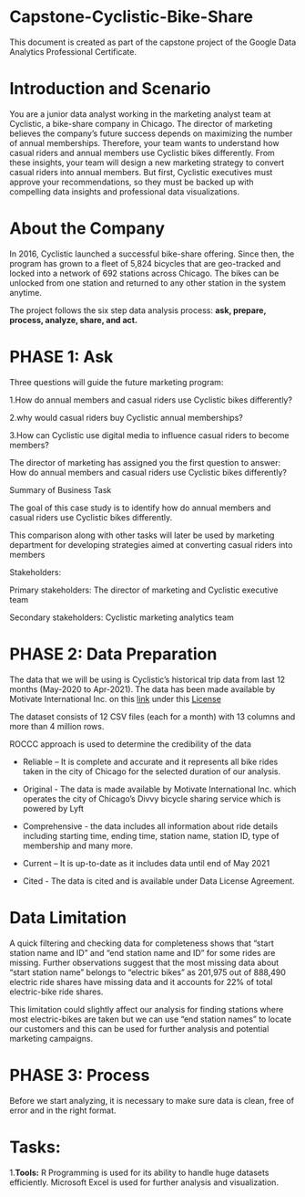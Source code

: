 # Capstone-Cyclistic-Bike-Share
This document is created as part of the capstone project of the Google Data Analytics Professional Certificate.

# Introduction and Scenario

You are a junior data analyst working in the marketing analyst team at Cyclistic, a bike-share company in Chicago. The director of marketing believes the company’s future success depends on maximizing the number of annual memberships. Therefore, your team wants to understand how casual riders and annual members use Cyclistic bikes differently. From these insights, your team will design a new marketing strategy to convert casual riders into annual members. But first, Cyclistic executives must approve your recommendations, so they must be backed up with compelling data insights and professional data visualizations.

# About the Company

In 2016, Cyclistic launched a successful bike-share offering. Since then, the program has grown to a fleet of 5,824 bicycles that are geo-tracked and locked into a network of 692 stations across Chicago. The bikes can be unlocked from one station and returned to any other station in the system anytime.

The project follows the six step data analysis process: **ask, prepare, process, analyze, share, and act.**

# PHASE 1: Ask

Three questions will guide the future marketing program:

1.How do annual members and casual riders use Cyclistic bikes differently?

2.why would casual riders buy Cyclistic annual memberships?

3.How can Cyclistic use digital media to influence casual riders to become members?

The director of marketing has assigned you the first question to answer: How do annual members and casual riders use Cyclistic bikes differently?

Summary of Business Task

The goal of this case study is to identify how do annual members and casual riders use Cyclistic bikes differently.

This comparison along with other tasks will later be used by marketing department for developing strategies aimed at converting casual riders into members

Stakeholders:

Primary stakeholders: The director of marketing and Cyclistic executive team

Secondary stakeholders: Cyclistic marketing analytics team

# PHASE 2: Data Preparation

The data that we will be using is Cyclistic’s historical trip data from last 12 months (May-2020 to Apr-2021). The data has been made available by Motivate International Inc. on this [link](https://divvy-tripdata.s3.amazonaws.com/index.html) under this [License](https://ride.divvybikes.com/data-license-agreement)

The dataset consists of 12 CSV files (each for a month) with 13 columns and more than 4 million rows.

ROCCC approach is used to determine the credibility of the data

* Reliable – It is complete and accurate and it represents all bike rides taken in the city of Chicago for the selected duration of our analysis.

* Original - The data is made available by Motivate International Inc. which operates the city of Chicago’s Divvy bicycle sharing service which is powered by Lyft

* Comprehensive - the data includes all information about ride details including starting time, ending time, station name, station ID, type of membership and many more.

* Current – It is up-to-date as it includes data until end of May 2021

* Cited - The data is cited and is available under Data License Agreement.

# Data Limitation

A quick filtering and checking data for completeness shows that “start station name and ID” and “end station name and ID” for some rides are missing. Further observations suggest that the most missing data about “start station name” belongs to “electric bikes” as 201,975 out of 888,490 electric ride shares have missing data and it accounts for 22% of total electric-bike ride shares.

This limitation could slightly affect our analysis for finding stations where most electric-bikes are taken but we can use “end station names” to locate our customers and this can be used for further analysis and potential marketing campaigns. 

# PHASE 3: Process

Before we start analyzing, it is necessary to make sure data is clean, free of error and in the right format.

# Tasks:

1.**Tools:** R Programming is used for its ability to handle huge datasets efficiently. Microsoft Excel is used for further analysis and visualization.
